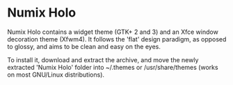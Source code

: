 Numix Holo
==========

Numix Holo contains a widget theme (GTK+ 2 and 3) and an Xfce window decoration theme (Xfwm4). It follows the 'flat' design paradigm, as opposed to glossy, and aims to be clean and easy on the eyes.

To install it, download and extract the archive, and move the newly extracted 'Numix Holo' folder into ~/.themes or /usr/share/themes (works on most GNU/Linux distributions).
